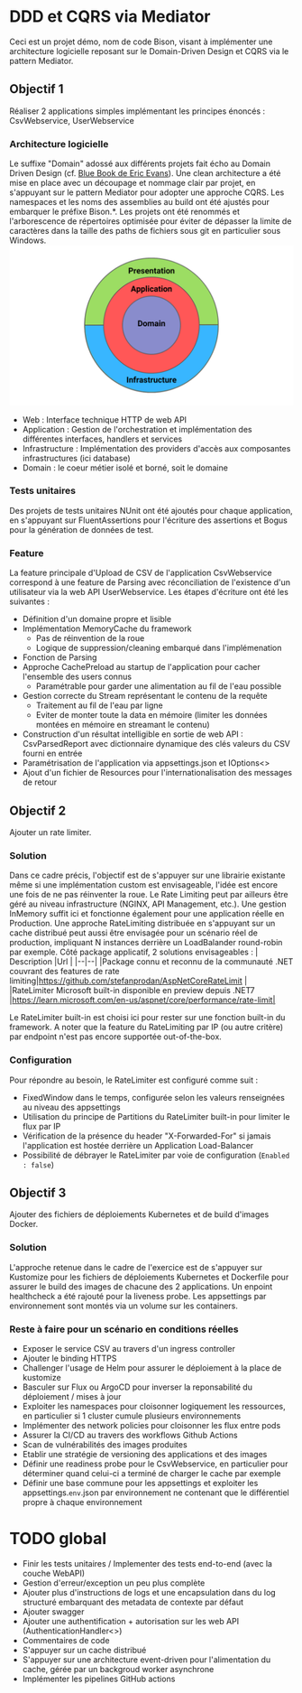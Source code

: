 # DDD et CQRS via Mediator

Ceci est un projet démo, nom de code Bison, visant à implémenter une architecture logicielle reposant sur le Domain-Driven Design et CQRS via le pattern Mediator.

## Objectif 1
Réaliser 2 applications simples implémentant les principes énoncés : CsvWebservice, UserWebservice

### Architecture logicielle
Le suffixe "Domain" adossé aux différents projets fait écho au Domain Driven Design (cf. [Blue Book de Eric Evans](https://www.amazon.fr/Domain-Driven-Design-Tackling-Complexity-Software/dp/0321125215)). Une clean architecture a été mise en place avec un découpage et nommage clair par projet, en s'appuyant sur le pattern Mediator pour adopter une approche CQRS. Les namespaces et les noms des assemblies au build ont été ajustés pour embarquer le préfixe Bison.*. Les projets ont été renommés et l'arborescence de répertoires optimisée pour éviter de dépasser la limite de caractères dans la taille des paths de fichiers sous git en particulier sous Windows.
![Clean architecture](assets/clean_architecture.png)
- Web : Interface technique HTTP de web API
- Application : Gestion de l'orchestration et implémentation des différentes interfaces, handlers et services
- Infrastructure : Implémentation des providers d'accès aux composantes infrastructures (ici database)
- Domain : le coeur métier isolé et borné, soit le domaine

### Tests unitaires
Des projets de tests unitaires NUnit ont été ajoutés pour chaque application, en s'appuyant sur FluentAssertions pour l'écriture des assertions et Bogus pour la génération de données de test.

### Feature
La feature principale d'Upload de CSV de l'application CsvWebservice correspond à une feature de Parsing avec réconciliation de l'existence d'un utilisateur via la web API UserWebservice. Les étapes d'écriture ont été les suivantes :
- Définition d'un domaine propre et lisible
- Implémentation MemoryCache du framework
	- Pas de réinvention de la roue
	- Logique de suppression/cleaning embarqué dans l'implémenation
- Fonction de Parsing
- Approche CachePreload au startup de l'application pour cacher l'ensemble des users connus
	- Paramétrable pour garder une alimentation au fil de l'eau possible
- Gestion correcte du Stream représentant le contenu de la requête
	- Traitement au fil de l'eau par ligne
	- Eviter de monter toute la data en mémoire (limiter les données montées en mémoire en streamant le contenu)
- Construction d'un résultat intelligible en sortie de web API : CsvParsedReport avec dictionnaire dynamique des clés valeurs du CSV fourni en entrée
- Paramétrisation de l'application via appsettings.json et IOptions<>
- Ajout d'un fichier de Resources pour l'internationalisation des messages de retour

## Objectif 2
Ajouter un rate limiter.

### Solution
Dans ce cadre précis, l'objectif est de s'appuyer sur une librairie existante même si une implémentation custom est envisageable, l'idée est encore une fois de ne pas réinventer la roue. Le Rate Limiting peut par ailleurs être géré au niveau infrastructure (NGINX, API Management, etc.).
Une gestion InMemory suffit ici et fonctionne également pour une application réelle en Production. Une approche RateLimiting distribuée en s'appuyant sur un cache distribué peut aussi être envisagée pour un scénario réel de production, impliquant N instances derrière un LoadBalander round-robin par exemple.
Côté package applicatif, 2 solutions envisageables :
| Description |Url  |
|--|--|
|Package connu et reconnu de la communauté .NET  couvrant des features de rate limiting|https://github.com/stefanprodan/AspNetCoreRateLimit  |
|RateLimiter Microsoft built-in disponible en preview depuis .NET7 |https://learn.microsoft.com/en-us/aspnet/core/performance/rate-limit|

Le RateLimiter built-in est choisi ici pour rester sur une fonction built-in du framework.
A noter que la feature du RateLimiting par IP (ou autre critère) par endpoint n'est pas encore supportée out-of-the-box.
### Configuration
Pour répondre au besoin, le RateLimiter est configuré comme suit :
- FixedWindow dans le temps, configurée selon les valeurs renseignées au niveau des appsettings
- Utilisation du principe de Partitions du RateLimiter built-in pour limiter le flux par IP
- Vérification de la présence du header "X-Forwarded-For" si jamais l'application est hostée derrière un Application Load-Balancer
- Possibilité de débrayer le RateLimiter par voie de configuration (`Enabled : false`)

## Objectif 3
Ajouter des fichiers de déploiements Kubernetes et de build d'images Docker.

### Solution
L'approche retenue dans le cadre de l'exercice est de s'appuyer sur Kustomize pour les fichiers de déploiements Kubernetes et Dockerfile pour assurer le build des images de chacune des 2 applications.
Un enpoint healthcheck a été rajouté pour la liveness probe.
Les appsettings par environnement sont montés via un volume sur les containers.

### Reste à faire pour un scénario en conditions réelles
- Exposer le service CSV au travers d'un ingress controller
- Ajouter le binding HTTPS
- Challenger l'usage de Helm pour assurer le déploiement à la place de kustomize
- Basculer sur Flux ou ArgoCD pour inverser la reponsabilité du déploiement / mises à jour
- Exploiter les namespaces pour cloisonner logiquement les ressources, en particulier si 1 cluster cumule plusieurs environnements
- Implémenter des network policies pour cloisonner les flux entre pods
- Assurer la CI/CD au travers des workflows Github Actions
- Scan de vulnérabilités des images produites
- Etablir une stratégie de versioning des applications et des images
- Définir une readiness probe pour le CsvWebservice, en particulier pour déterminer quand celui-ci a terminé de charger le cache par exemple
- Définir une base commune pour les appsettings et exploiter les appsettings.`env`.json par environnement ne contenant que le différentiel propre à chaque environnement

# TODO global
- Finir les tests unitaires / Implementer des tests end-to-end (avec la couche WebAPI)
- Gestion d'erreur/exception un peu plus complète
- Ajouter plus d'instructions de logs et une encapsulation dans du log structuré embarquant des metadata de contexte par défaut
- Ajouter swagger
- Ajouter une authentification + autorisation sur les web API (AuthenticationHandler<>)
- Commentaires de code
- S'appuyer sur un cache distribué
- S'appuyer sur une architecture event-driven pour l'alimentation du cache, gérée par un backgroud worker asynchrone
- Implémenter les pipelines GitHub actions
